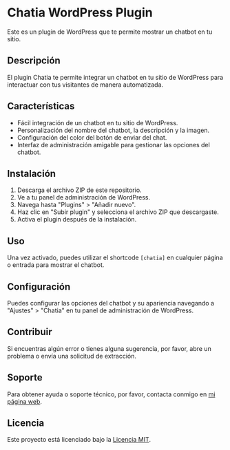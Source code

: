 # Chatia WordPress Plugin

Este es un plugin de WordPress que te permite mostrar un chatbot en tu sitio.

## Descripción

El plugin Chatia te permite integrar un chatbot en tu sitio de WordPress para interactuar con tus visitantes de manera automatizada.

## Características

- Fácil integración de un chatbot en tu sitio de WordPress.
- Personalización del nombre del chatbot, la descripción y la imagen.
- Configuración del color del botón de enviar del chat.
- Interfaz de administración amigable para gestionar las opciones del chatbot.

## Instalación

1. Descarga el archivo ZIP de este repositorio.
2. Ve a tu panel de administración de WordPress.
3. Navega hasta "Plugins" > "Añadir nuevo".
4. Haz clic en "Subir plugin" y selecciona el archivo ZIP que descargaste.
5. Activa el plugin después de la instalación.

## Uso

Una vez activado, puedes utilizar el shortcode `[chatia]` en cualquier página o entrada para mostrar el chatbot.

## Configuración

Puedes configurar las opciones del chatbot y su apariencia navegando a "Ajustes" > "Chatia" en tu panel de administración de WordPress.

## Contribuir

Si encuentras algún error o tienes alguna sugerencia, por favor, abre un problema o envía una solicitud de extracción.

## Soporte

Para obtener ayuda o soporte técnico, por favor, contacta conmigo en [mi página web](https://spawndev.uk/).

## Licencia

Este proyecto está licenciado bajo la [Licencia MIT](LICENSE).
